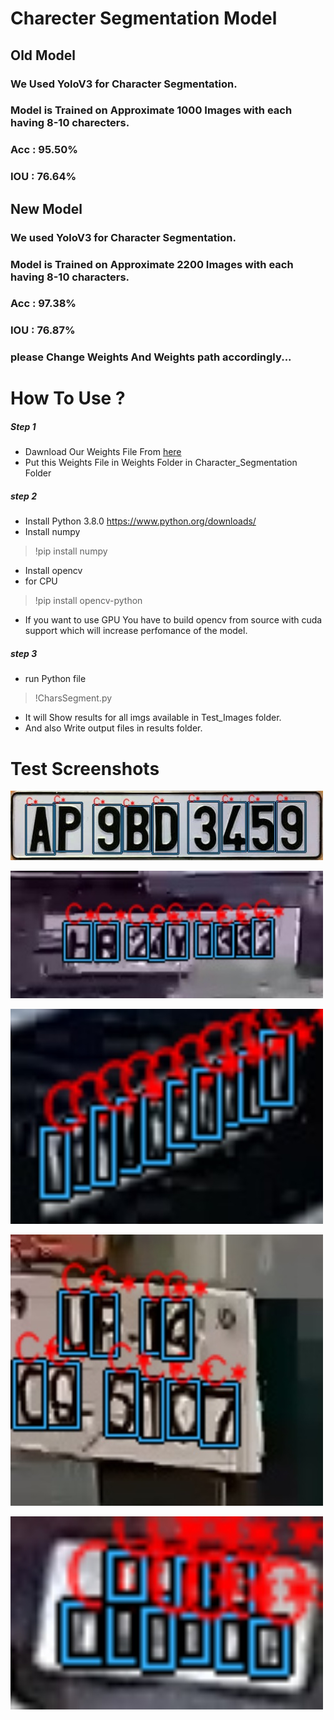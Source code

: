 # Charecter Segmentation Model
## Old Model
### We Used YoloV3 for Character Segmentation.
### Model is Trained on Approximate 1000 Images with each having 8-10 charecters.
### Acc : 95.50%
### IOU : 76.64%

## New Model
### We used YoloV3 for Character Segmentation.
### Model is Trained on Approximate 2200 Images with each having 8-10 characters.
### Acc : 97.38%
### IOU : 76.87%

### please Change Weights And Weights path accordingly...

# How To Use ?
##### Step 1 
* Dawnload Our Weights File From [here](https://drive.google.com/file/d/1l3Nr6pL-xk0jxI-HtO2-tgKL5aJLcsLa/view?usp=sharing)
* Put this Weights File in Weights Folder in Character_Segmentation Folder

##### step 2
* Install Python 3.8.0
https://www.python.org/downloads/
* Install numpy
> !pip install numpy
* Install opencv
* for CPU
> !pip install opencv-python

* If you want to use GPU You have to build opencv from source with cuda support which will increase perfomance of the model.

##### step 3
* run Python file 
> !CharsSegment.py

* It will Show results for all imgs available in Test_Images folder.
* And also Write output files in results folder.

# Test Screenshots
![Screen Shot 1](https://github.com/manan-d8/CB31_CyberKnights/blob/master/Seprate_modules/Character_Segmentation/Results/CharSeg9.jpg)

![Screen Shot 1](https://github.com/manan-d8/CB31_CyberKnights/blob/master/Seprate_modules/Character_Segmentation/Results/CharSeg6.jpg)

![Screen Shot 1](https://github.com/manan-d8/CB31_CyberKnights/blob/master/Seprate_modules/Character_Segmentation/Results/CharSeg1.jpg)

![Screen Shot 1](https://github.com/manan-d8/CB31_CyberKnights/blob/master/Seprate_modules/Character_Segmentation/Results/CharSeg2.jpg)

![Screen Shot 1](https://github.com/manan-d8/CB31_CyberKnights/blob/master/Seprate_modules/Character_Segmentation/Results/CharSeg5.jpg)
